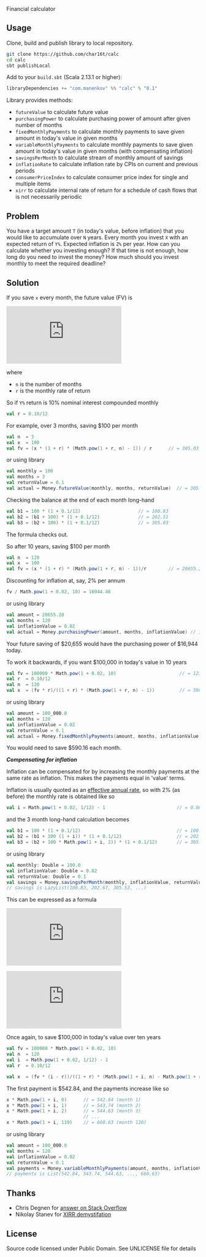 Financial calculator

## Usage

Clone, build and publish library to local repository.
```bash
git clone https://github.com/char16t/calc
cd calc
sbt publishLocal
```

Add to your `build.sbt` (Scala 2.13.1 or higher):
```scala
libraryDependencies += "com.manenkov" %% "calc" % "0.1"
```

Library provides methods:

 * `futureValue` to calculate future value
 * `purchasingPower` to calculate purchasing power of amount after given number of months
 * `fixedMonthlyPayments` to calculate monthly payments to save given amount in today's value in given months
 * `variableMonthlyPayments` to calculate monthly payments to save given amount in today's value in given months (with compensating inflation)
 * `savingsPerMonth` to calculate stream of monthly amount of savings
 * `inflationRate` to calculate inflation rate by CPIs on current and previous periods
 * `consumerPriceIndex` to calculate consumer price index for single and multiple items
 * `xirr` to calculate internal rate of return for a schedule of cash flows that is not necessarily periodic
 
## Problem

You have a target amount `T` (in today's value, before inflation) that you would like to accumulate over `N` years. Every month you invest `X` with an expected return of `Y%`. Expected inflation is `Z%` per year. How can you calculate whether you investing enough? If that time is not enough, how long do you need to invest the money? How much should you invest monthly to meet the required deadline?

## Solution

If you save `x` every month, the future value (FV) is

![](http://latex.codecogs.com/gif.latex?FV%3D%5Csum_%7Bk%3D1%7D%5E%7Bn%7Dx%281%2Br%29%5Ek%3D%5Cfrac%7Bx%281%2Br%29%28%281%2Br%29%5En-1%29%7D%7Br%7D)

where

 * `n` is the number of months
 * `r` is the monthly rate of return
 
So if `Y%` return is 10% nominal interest compounded monthly

```scala
val r = 0.10/12
```

For example, over 3 months, saving $100 per month
```scala
val n  = 3
val x  = 100
val fv = (x * (1 + r) * (Math.pow(1 + r, n) - 1)) / r      // = 305.03
```

or using library

```scala
val monthly = 100
val months = 3
val returnValue = 0.1
val actual = Money.futureValue(monthly, months, returnValue)  // = 305.03
```

Checking the balance at the end of each month long-hand
```scala
val b1 = 100 * (1 + 0.1/12)                     // = 100.83        
val b2 = (b1 + 100) * (1 + 0.1/12)              // = 202.51
val b3 = (b2 + 100) * (1 + 0.1/12)              // = 305.03
```

The formula checks out.

So after 10 years, saving $100 per month
```scala
val n  = 120
val x  = 100 
val fv = (x * (1 + r) * (Math.pow(1 + r, n) - 1))/r        // = 20655.20
```

Discounting for inflation at, say, 2% per annum

```scala
fv / Math.pow(1 + 0.02, 10) = 16944.46
```

or using library

```scala
val amount = 20655.20
val months = 120
val inflationValue = 0.02
val actual = Money.purchasingPower(amount, months, inflationValue) // 16944.46
```

Your future saving of $20,655 would have the purchasing power of $16,944 today.

To work it backwards, if you want $100,000 in today's value in 10 years
```scala
val fv = 100000 * Math.pow(1 + 0.02, 10)                       // = 121899.44
val r  = 0.10/12
val n  = 120
val x  = (fv * r)/((1 + r) * (Math.pow(1 + r, n) - 1))         // = 590.16
```

or using library
```scala
val amount = 100_000.0
val months = 120
val inflationValue = 0.02
val returnValue = 0.1
val actual = Money.fixedMonthlyPayments(amount, months, inflationValue, returnValue) // = 590.16
```

You would need to save $590.16 each month.

***Compensating for inflation***

Inflation can be compensated for by increasing the monthly payments at the same rate as inflation. This makes the payments equal in 'value' terms.

Inflation is usually quoted as an [effective annual rate](https://en.wikipedia.org/wiki/Effective_interest_rate#Calculation), so with 2% (as before) the monthly rate is obtained like so
```scala
val i = Math.pow(1 + 0.02, 1/12) - 1                          // = 0.00165158
```
and the 3 month long-hand calculation becomes
```scala
val b1 = 100 * (1 + 0.1/12)                                   // = 100.83
val b2 = (b1 + 100 (1 + i)) * (1 + 0.1/12)                    // = 202.67
val b3 = (b2 + 100 * Math.pow(1 + i, 2)) * (1 + 0.1/12)       // = 305.53
```

or using library
```scala
val monthly: Double = 100.0
val inflationValue: Double = 0.02
val returnValue: Double = 0.1
val savings = Money.savingsPerMonth(monthly, inflationValue, returnValue)
// savings is LazyList(100.83, 202.67, 305.53, ...)
```

This can be expressed as a formula

![](https://latex.codecogs.com/gif.latex?FV%3D%5Csum_%7Bk%3D1%7D%5E%7Bn%7Dx%281+i%29%5E%7Bn-k%7D%281+r%29%5Ek%3D%5Cfrac%7Bx%281+r%29%28%281+i%29%5En-%281+r%29%5En%29%7D%7Bi-r%7D)

![](https://latex.codecogs.com/gif.latex?%5Ctherefore%20x%3D%5Cfrac%7BFV%281-r%29%7D%7B%281+r%29%28%281+i%29%5En-%281+r%29%5En%29%7D)

Once again, to save $100,000 in today's value over ten years
```scala 
val fv = 100000 * Math.pow(1 + 0.02, 10)                                       // = 121899.44
val n  = 120
val i  = Math.pow(1 + 0.02, 1/12) - 1                                          // = 0.00165158
val r  = 0.10/12

val x  = (fv * (i - r))/((1 + r) * (Math.pow(1 + i, n) - Math.pow(1 + r, n)))  // = 542.84
```

The first payment is $542.84, and the payments increase like so
```scala
x * Math.pow(1 + i, 0)      // = 542.84 (month 1)
x * Math.pow(1 + i, 1)      // = 543.74 (month 2)
x * Math.pow(1 + i, 2)      // = 544.63 (month 3)
                            // ...
x * Math.pow(1 + i, 119)    // = 660.63 (month 120)
```

or using library
```scala
val amount = 100_000.0
val months = 120
val inflationValue = 0.02
val returnValue = 0.1
val payments = Money.variableMonthlyPayments(amount, months, inflationValue, returnValue, reverse = false)
// payments is List(542.84, 543.74, 544.63, ..., 660.63)
```

## Thanks

 * Chris Degnen for [answer on Stack Overflow](https://money.stackexchange.com/questions/117540/how-much-do-i-need-to-invest-monthly-to-accumulate-a-given-amount)
 * Nikolay Stanev for [XIRR demystifation](https://www.klearlending.com/en/Blog/Articles/XIRR-demystified)
 
## License

Source code licensed under Public Domain. See UNLICENSE file for details
